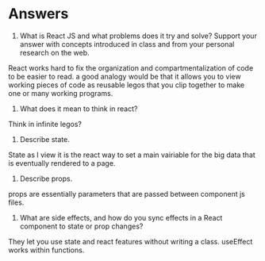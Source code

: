 # Answers

1. What is React JS and what problems does it try and solve? Support your answer with concepts introduced in class and from your personal research on the web.

React works hard to fix the organization and compartmentalization of code to be easier to read. a good analogy would be that it allows you to view working pieces of code as reusable legos that you clip together to make one or many working programs. 

1. What does it mean to think in react?

Think in infinite legos?

1. Describe state.

State as I view it is the react way to set a main vairiable for the big data that is eventually rendered to a page. 

1. Describe props.

props are essentially parameters that are passed between component js files. 

1. What are side effects, and how do you sync effects in a React component to state or prop changes?

They let you use state and react features without writing a class. useEffect works within functions.
